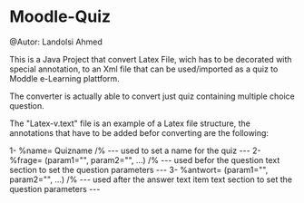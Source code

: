 # Moodle-Quiz
@Autor: Landolsi Ahmed

This is a Java Project that convert Latex File, wich has to be decorated
with special annotation, to an Xml file that can be used/imported as a 
quiz to Moddle e-Learning plattform.

The converter is actually able to convert just quiz containing multiple
choice question.

The "Latex-v.text" file is an example of a Latex file structure, the 
annotations that have to be added befor converting are the following:

1- %name= Quizname /%
---  used to set a name for the quiz  ---
2- %frage= (param1="", param2="", ...) /%
---  used befor the question text section to set the question parameters ---
3- %antwort= (param1="", param2="", ...) /%
---  used after the answer text item text section to set the question parameters ---
